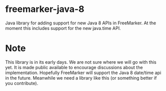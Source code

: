 # freemarker-java-8
Java library for adding support for new Java 8 APIs in FreeMarker. At the moment this includes support for the new java.time API.

# Note

This library is in its early days. We are not sure where we will go with this yet. It is made public available to encourage discussions about the implementation. Hopefully FreeMarker will support the Java 8 date/time api in the future. Meanwhile we need a library like this (or something better if you contribute).
